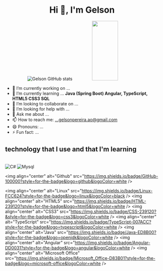 <h1 align="center">Hi 👋, I'm Gelson</h1>

<div align="center">  
 
![Gelson GitHub stats](https://github-readme-stats.vercel.app/api?username=ggelsonpereira&show_icons=true&theme=onedark)
<img width="41%" height="195px" src="https://github-readme-stats.vercel.app/api/top-langs/?username=ggelsonpereira&layout=compact&hide_border=true&title_color=00bfbf&text_color=00bfbf&bg_color=0d1117" />
</div>

- 🔭 I’m currently working on ...
- 🌱 I’m currently learning ... <strong>Java (Spring Boot) Angular, TypeScript, HTML5 CSS3 SQL</strong>
- 👯 I’m looking to collaborate on ...
- 🤔 I’m looking for help with ...
- 💬 Ask me about ...
- 📫 How to reach me: ...gelsonpereira.ao@gmail.com
- 😄 Pronouns: ...
- ⚡ Fun fact: ...

## technology that I use and that I'm learning

<div style="display: inline_block"><br/>

<img align="center" alt="C#" src="https://img.shields.io/badge/C%23-239120?style=for-the-badge&logo=c-sharp&logoColor=white" />

<img align="center" alt="Mysql" src="https://img.shields.io/badge/MySQL-005C84?style=for-the-badge&logo=mysql&logoColor=white" />

<img align="center" alt="Github" src="https://img.shields.io/badge/GitHub-100000?style=for-the-badge&logo=github&logoColor=white />
 
   <img align="center" alt="Linux" src="https://img.shields.io/badge/Linux-FCC624?style=for-the-badge&logo=linux&logoColor=black />
    <img align="center" alt="HTML5" src="https://img.shields.io/badge/HTML-239120?style=for-the-badge&logo=html5&logoColor=white />
     <img align="center" alt="CSS3" src="https://img.shields.io/badge/CSS-239120?&style=for-the-badge&logo=css3&logoColor=white />
   <img align="center" alt="TypeScript" src="https://img.shields.io/badge/TypeScript-007ACC?style=for-the-badge&logo=typescript&logoColor=white />
    <img align="center" alt="Java" src="https://img.shields.io/badge/Java-ED8B00?style=for-the-badge&logo=openjdk&logoColor=white />
  <img align="center" alt="Angular" src="https://img.shields.io/badge/Angular-DD0031?style=for-the-badge&logo=angular&logoColor=white />
   <img align="center" alt="Microsoft Office" src="https://img.shields.io/badge/Microsoft_Office-D83B01?style=for-the-badge&logo=microsoft-office&logoColor=white />
</div>


 
 

